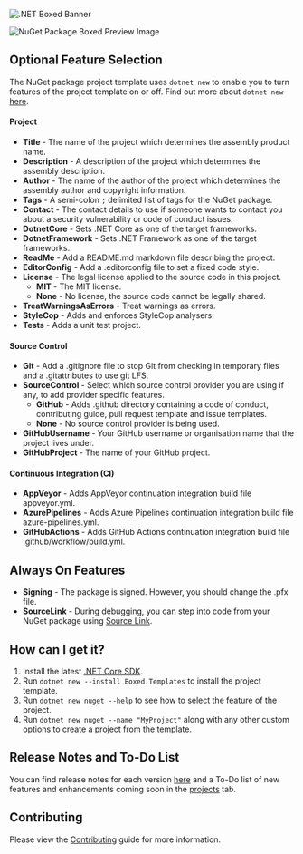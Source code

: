 ![.NET Boxed Banner](https://media.githubusercontent.com/media/Dotnet-Boxed/Templates/master/Images/Banner.png)

![NuGet Package Boxed Preview Image](https://media.githubusercontent.com/media/Dotnet-Boxed/Templates/master/Images/Orleans-Preview.png)

## Optional Feature Selection

The NuGet package project template uses `dotnet new` to enable you to turn features of the project template on or off. Find out more about `dotnet new` [here](http://rehansaeed.com/custom-project-templates-using-dotnet-new/).

#### Project

- **Title** - The name of the project which determines the assembly product name.
- **Description** - A description of the project which determines the assembly description.
- **Author** - The name of the author of the project which determines the assembly author and copyright information.
- **Tags** - A semi-colon `;` delimited list of tags for the NuGet package.
- **Contact** - The contact details to use if someone wants to contact you about a security vulnerability or code of conduct issues.
- **DotnetCore** - Sets .NET Core as one of the target frameworks.
- **DotnetFramework** - Sets .NET Framework as one of the target frameworks.
- **ReadMe** - Add a README.md markdown file describing the project.
- **EditorConfig** - Add a .editorconfig file to set a fixed code style.
- **License** - The legal license applied to the source code in this project.
  - **MIT** - The MIT license.
  - **None** - No license, the source code cannot be legally shared.
- **TreatWarningsAsErrors** - Treat warnings as errors.
- **StyleCop** - Adds and enforces StyleCop analysers.
- **Tests** - Adds a unit test project.

#### Source Control

- **Git** - Add a .gitignore file to stop Git from checking in temporary files and a .gitattributes to use git LFS.
- **SourceControl** - Select which source control provider you are using if any, to add provider specific features.
  - **GitHub** - Adds .github directory containing a code of conduct, contributing guide, pull request template and issue templates.
  - **None** - No source control provider is being used.
- **GitHubUsername** - Your GitHub username or organisation name that the project lives under.
- **GitHubProject** - The name of your GitHub project.

#### Continuous Integration (CI)

- **AppVeyor** - Adds AppVeyor continuation integration build file appveyor.yml.
- **AzurePipelines** - Adds Azure Pipelines continuation integration build file azure-pipelines.yml.
- **GitHubActions** - Adds GitHub Actions continuation integration build file .github/workflow/build.yml.

## Always On Features

- **Signing** - The package is signed. However, you should change the .pfx file.
- **SourceLink** - During debugging, you can step into code from your NuGet package using [Source Link](https://docs.microsoft.com/en-us/dotnet/standard/library-guidance/sourcelink).

## How can I get it?

1. Install the latest [.NET Core SDK](https://dot.net).
2. Run `dotnet new --install Boxed.Templates` to install the project template.
3. Run `dotnet new nuget --help` to see how to select the feature of the project.
5. Run `dotnet new nuget --name "MyProject"` along with any other custom options to create a project from the template.

## Release Notes and To-Do List
You can find release notes for each version [here](https://github.com/Dotnet-Boxed/Templates/releases) and a To-Do list of new features and enhancements coming soon in the [projects](https://github.com/Dotnet-Boxed/Templates/projects) tab.

## Contributing

Please view the [Contributing](/.github/CONTRIBUTING.md) guide for more information.
